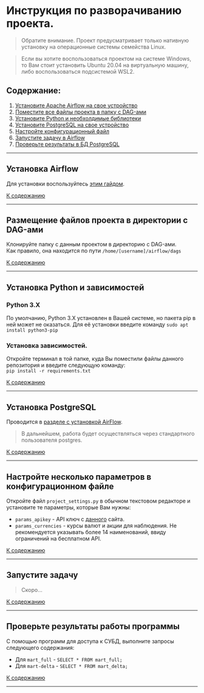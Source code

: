 # Инструкция по разворачиванию проекта.
> Обратите внимание. Проект предусматривает только нативную установку на операционные системы семейства Linux.   

> Если вы хотите воспользоваться проектом на системе Windows, то Вам стоит установить Ubuntu 20.04 на виртуальную машину, либо воспользоваться подсистемой WSL2.
## <a id='main_list'>Содержание</a>:
1. [Установите Apache Airflow на свое устройство](#airflow)
1. [Поместите все файлы проекта в папку с DAG-ами](#dags)
1. [Установите Python и необхолдимые библиотеки](#python)
1. [Установите PostgreSQL на свое устройство](#psql)
1. [Настройте конфигурационный файл](#setup)
1. [Запустите задачу в Airflow](#airflow_launch)
1. [Проверьте результаты в БД PostgreSQL](#result_check)

---


## <a id='airflow'>Установка Airflow</a>
Для установки воспользуйтесь [этим гайдом](https://github.com/fingersfun/install-and-configure-apache-airflow-on-ubuntu-server).

[К содержанию](#main_list)

---


## <a id='dags'>Размещение файлов проекта в директории с DAG-ами</a>
Клонируйте папку с данным проектом в директорию с DAG-ами.   
Как правило, она находится по пути `/home/[username]/airflow/dags`

[К содержанию](#main_list)

---


## <a id='python'>Установка Python и зависимостей</a>
### Python 3.X
По умолчанию, Python 3.X установлен в Вашей системе, но пакета pip в ней может не оказаться.
Для её установки введите команду `sudo apt install python3-pip`
### Установка зависимостей.
Откройте терминал в той папке, куда Вы поместили файлы данного репозитория и введите следующую команду:   
`pip install -r requirements.txt`

[К содержанию](#main_list)

---


## <a id='psql'>Установка PostgreSQL</a>
Проводится в [разделе с установкой AirFlow](#airflow).   
> В дальнейшем, работа будет осуществляться через стандартного пользователя postgres.

[К содержанию](#main_list)

---

## <a id='setup'>Настройте несколько параметров в конфигурационном файле</a>
Откройте файл `project_settings.py` в обычном текстовом редакторе и установите те параметры, которые Вам нужны:
- `params_apikey` - API ключ с [данного](https://www.alphavantage.co/support/#api-key) сайта. 
- `params_currencies` - курсы валют и акции для наблюдения. Не рекомендуется указывать более 14 наименований, ввиду ограничений на бесплатном API.

[К содержанию](#main_list)

---


## <a id='airflow_launch'>Запустите задачу</a>
> Скоро...

[К содержанию](#main_list)

---


## <a id='result_check'>Проверьте результаты работы программы</a>
С помощью программ для доступа к СУБД, выполните запросы следующего содержания:
- Для `mart_full` - `SELECT * FROM mart_full;`
- Для `mart-delta` - `SELECT * FROM mart_delta;`


[К содержанию](#main_list)

---

<!-- ## <a id='id_name'>razdel_name</a> -->